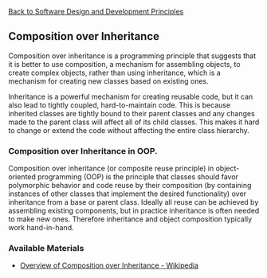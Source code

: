 [Back to Software Design and Development Principles](04-software-design-principles.md)
## Composition over Inheritance

Composition over inheritance is a programming principle that suggests that it is better to use composition, a mechanism for assembling objects, to create complex objects, rather than using inheritance, which is a mechanism for creating new classes based on existing ones.

Inheritance is a powerful mechanism for creating reusable code, but it can also lead to tightly coupled, hard-to-maintain code. This is because inherited classes are tightly bound to their parent classes and any changes made to the parent class will affect all of its child classes. This makes it hard to change or extend the code without affecting the entire class hierarchy.
### Composition over Inheritance in OOP.

Composition over inheritance (or composite reuse principle) in object-oriented programming (OOP) is the principle that classes should favor polymorphic behavior and code reuse by their composition (by containing instances of other classes that implement the desired functionality) over inheritance from a base or parent class. Ideally all reuse can be achieved by assembling existing components, but in practice inheritance is often needed to make new ones. Therefore inheritance and object composition typically work hand-in-hand.
### Available Materials

- [Overview of Composition over Inheritance - Wikipedia](https://en.wikipedia.org/wiki/Composition_over_inheritance)